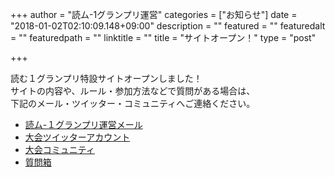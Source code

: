 +++
author = "読ム-1グランプリ運営"
categories = ["お知らせ"]
date = "2018-01-02T02:10:09.148+09:00"
description = ""
featured = ""
featuredalt = ""
featuredpath = ""
linktitle = ""
title = "サイトオープン！"
type = "post"

+++

読む１グランプリ特設サイトオープンしました！  
サイトの内容や、ルール・参加方法などで質問がある場合は、  
下記のメール・ツイッター・コミュニティへご連絡ください。

- [読ム-１グランプリ運営メール](<mailto:yomuwan@outlook.jp>)
- [大会ツイッターアカウント](https://twitter.com/Yomu_1GP)
- [大会コミュニティ](https://com.nicovideo.jp/community/co3737919)
- [質問箱](https://peing.net/yomu_1gp)

